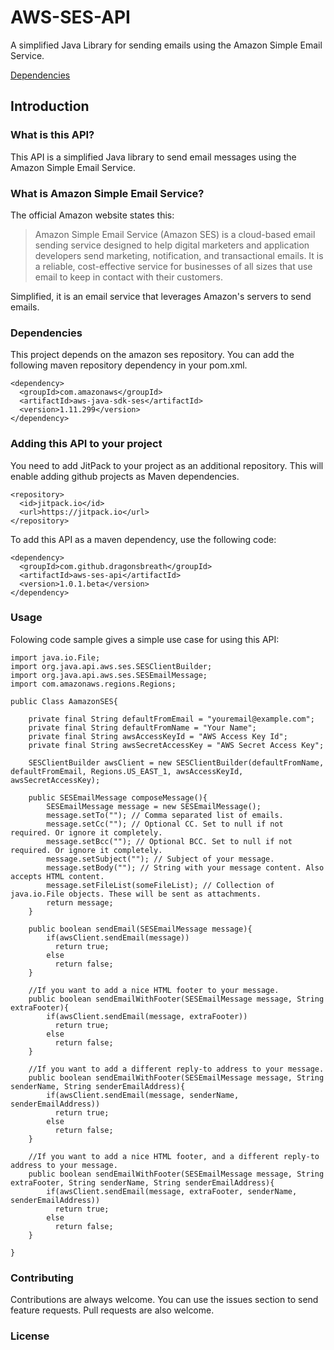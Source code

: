 # AWS-SES-API
A simplified Java Library for sending emails using the Amazon Simple Email Service.

<a class="github-buttons" 
   href="#dependencies"
   title="Dependencies"
   data-icon="octicon-mark-github"
   data-size="large"
   data-text="Dependencies"
   aria-label="{{ aria label }}">Dependencies</a>
   
## Introduction
### What is this API?
This API is a simplified Java library to send email messages using the Amazon Simple Email Service.

### What is Amazon Simple Email Service?
The official Amazon website states this:
> Amazon Simple Email Service (Amazon SES) is a cloud-based email sending service designed to help digital marketers 
and application developers send marketing, notification, and transactional emails. 
It is a reliable, cost-effective service for businesses of all sizes that use email to keep in contact with their customers.

Simplified, it is an email service that leverages Amazon's servers to send emails.

### Dependencies
This project depends on the amazon ses repository. You can add the following maven repository dependency in your pom.xml.

```  
<dependency>
  <groupId>com.amazonaws</groupId>
  <artifactId>aws-java-sdk-ses</artifactId>
  <version>1.11.299</version>
</dependency>
```

### Adding this API to your project
You need to add JitPack to your project as an additional repository. This will enable adding github projects as Maven dependencies.

```
<repository>
  <id>jitpack.io</id>
  <url>https://jitpack.io</url>
</repository>
```

To add this API as a maven dependency, use the following code:

```
<dependency>
  <groupId>com.github.dragonsbreath</groupId>
  <artifactId>aws-ses-api</artifactId>
  <version>1.0.1.beta</version>
</dependency>
```

### Usage
Folowing code sample gives a simple use case for using this API:
````
import java.io.File;
import org.java.api.aws.ses.SESClientBuilder;
import org.java.api.aws.ses.SESEmailMessage;
import com.amazonaws.regions.Regions;

public Class AamazonSES{
    
    private final String defaultFromEmail = "youremail@example.com";
    private final String defaultFromName = "Your Name";
    private final String awsAccessKeyId = "AWS Access Key Id";
    private final String awsSecretAccessKey = "AWS Secret Access Key";
    
    SESClientBuilder awsClient = new SESClientBuilder(defaultFromName, defaultFromEmail, Regions.US_EAST_1, awsAccessKeyId, awsSecretAccessKey);	
	  
    public SESEmailMessage composeMessage(){
        SESEmailMessage message = new SESEmailMessage();
        message.setTo(""); // Comma separated list of emails.
        message.setCc(""); // Optional CC. Set to null if not required. Or ignore it completely.
        message.setBcc(""); // Optional BCC. Set to null if not required. Or ignore it completely.
        message.setSubject(""); // Subject of your message.
        message.setBody(""); // String with your message content. Also accepts HTML content.
        message.setFileList(someFileList); // Collection of java.io.File objects. These will be sent as attachments.
        return message;    
    }
    
    public boolean sendEmail(SESEmailMessage message){
        if(awsClient.sendEmail(message))
          return true;
        else
          return false;
    }
    
    //If you want to add a nice HTML footer to your message.
    public boolean sendEmailWithFooter(SESEmailMessage message, String extraFooter){
        if(awsClient.sendEmail(message, extraFooter))
          return true;
        else
          return false;
    }
    
    //If you want to add a different reply-to address to your message.
    public boolean sendEmailWithFooter(SESEmailMessage message, String senderName, String senderEmailAddress){
        if(awsClient.sendEmail(message, senderName, senderEmailAddress))
          return true;
        else
          return false;
    }
    
    //If you want to add a nice HTML footer, and a different reply-to address to your message.
    public boolean sendEmailWithFooter(SESEmailMessage message, String extraFooter, String senderName, String senderEmailAddress){
        if(awsClient.sendEmail(message, extraFooter, senderName, senderEmailAddress))
          return true;
        else
          return false;
    }
    
}

````

### Contributing
Contributions are always welcome. You can use the issues section to send feature requests. Pull requests are also welcome.

### License

